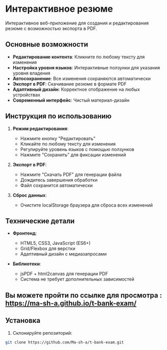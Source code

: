 # Интерактивное резюме

Интерактивное веб-приложение для создания и редактирования резюме с возможностью экспорта в PDF.

## Основные возможности
- **Редактирование контента**: Кликните по любому тексту для изменения
- **Настройка уровня языков**: Интерактивные ползунки для указания уровня владения
- **Автосохранение**: Все изменения сохраняются автоматически
- **Экспорт в PDF**: Скачивание резюме в формате PDF
- **Адаптивный дизайн**: Корректное отображение на любых устройствах
- **Современный интерфейс**: Чистый материал-дизайн

## Инструкция по использованию

1. **Режим редактирования**:
   - Нажмите кнопку "Редактировать"
   - Кликайте по любому тексту для изменения
   - Регулируйте уровень языков с помощью ползунков
   - Нажмите "Сохранить" для фиксации изменений

2. **Экспорт в PDF**:
   - Нажмите "Скачать PDF" для генерации файла
   - Дождитесь завершения обработки
   - Файл сохранится автоматически

3. **Сброс данных**:
   - Очистите localStorage браузера для сброса всех изменений

## Технические детали

- **Фронтенд**: 
  - HTML5, CSS3, JavaScript (ES6+)
  - Grid/Flexbox для верстки
  - Адаптивный дизайн с медиазапросами

- **Библиотеки**:
  - jsPDF + html2canvas для генерации PDF
  - Система не требует дополнительных зависимостей
 
    
## Вы можете пройти по ссылке для просмотра :  https://ma-sh-a.github.io/t-bank-exam/
## Установка

1. Склонируйте репозиторий:
```bash
git clone https://github.com/Ma-sh-a/t-bank-exam.git

